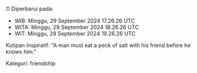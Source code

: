 ⏰ Diperbarui pada:
- WIB: Minggu, 29 September 2024 17.26.26 UTC
- WITA: Minggu, 29 September 2024 18.26.26 UTC
- WIT: Minggu, 29 September 2024 19.26.26 UTC

Kutipan Inspiratif:
"A man must eat a peck of salt with his friend before he knows him."


Kategori: friendship

